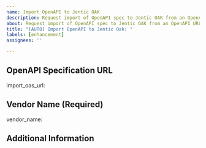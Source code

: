```yaml
---
name: Import OpenAPI to Jentic OAK
description: Request import of OpenAPI spec to Jentic OAK from an OpenAPI URL.
about: Request import of OpenAPI spec to Jentic OAK from an OpenAPI URL.
title: "[AUTO] Import OpenAPI to Jentic Oak: "
labels: [enhancement]
assignees: ''

---
```


## OpenAPI Specification URL
<!-- 
REQUIRED: Please provide the RAW URL to the OpenAPI specification (.json or .yaml file).
The workflow will download this URL, unzip the contents into the repository, and create a PR.

For GitHub repositories:
- CORRECT: https://raw.githubusercontent.com/.../openapi.json
- INCORRECT: https://github.com/.../blob/.../openapi.json

The URL should point directly to the spec file, not a web page.
-->
import_oas_url: 

## Vendor Name (Required)
<!-- 
REQUIRED: Provide the vendor name (e.g., github.com, stripe.com).
The workflow will place the *contents* of this directory under 'apis/openapi/vendor_name/'.
-->
vendor_name: 

## Additional Information
<!-- Optional: Add any additional context about this API that might be helpful -->
